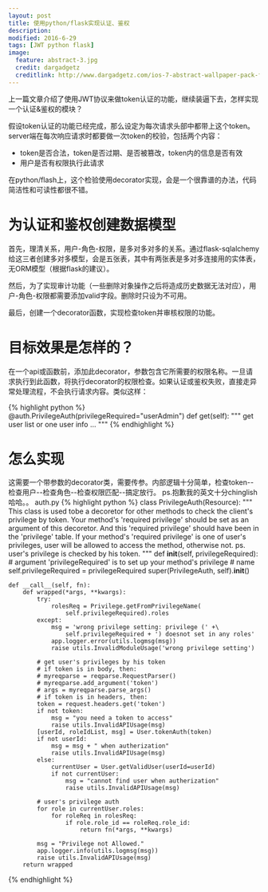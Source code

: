 ```yaml
---
layout: post
title: 使用python/flask实现认证、鉴权
description: 
modified: 2016-6-29
tags: [JWT python flask]
image:
  feature: abstract-3.jpg
  credit: dargadgetz
  creditlink: http://www.dargadgetz.com/ios-7-abstract-wallpaper-pack-for-iphone-5-and-ipod-touch-retina/
---
```


上一篇文章介绍了使用JWT协议来做token认证的功能，继续装逼下去，怎样实现一个认证&鉴权的模块？

假设token认证的功能已经完成，那么设定为每次请求头部中都带上这个token。server端在每次响应请求时都要做一次token的校验，包括两个内容：

* token是否合法，token是否过期、是否被篡改，token内的信息是否有效
* 用户是否有权限执行此请求

在python/flash上，这个检验使用decorator实现，会是一个很靠谱的办法，代码简洁性和可读性都很不错。

# 为认证和鉴权创建数据模型
首先，理清关系，用户-角色-权限，是多对多对多的关系。通过flask-sqlalchemy给这三者创建多对多模型，会是五张表，其中有两张表是多对多连接用的实体表，无ORM模型（根据flask的建议）。

然后，为了实现审计功能（一些删除对象操作之后将造成历史数据无法对应），用户-角色-权限都需要添加valid字段。删除时只设为不可用。

最后，创建一个decorator函数，实现检查token并审核权限的功能。

# 目标效果是怎样的？

在一个api或函数前，添加此decorator，参数包含它所需要的权限名称。一旦请求执行到此函数，将执行decorator的权限检查。如果认证或鉴权失败，直接走异常处理流程，不会执行请求内容。类似这样：

{% highlight python %}
@auth.PrivilegeAuth(privilegeRequired="userAdmin")
    def get(self):
        """
        get user list or one user info ...
        """
{% endhighlight %}

# 怎么实现

这需要一个带参数的decorator类，需要传参。内部逻辑十分简单，检查token--检查用户--检查角色--检查权限匹配--搞定放行。
ps.抱歉我的英文十分chinglish哈哈。。
auth.py
{% highlight python %}
class PrivilegeAuth(Resource):
    """
    This class is used tobe a decoretor for other methods to check the
    client's privilege by token.
    Your method's 'required privilege' should be set as an argument of this
    decoretor. And this 'required privilege' should have been in the
    'privilege' table.
    If your method's 'required privilege' is one of user's privileges,
    user will be allowed to access the method, otherwise not.
    ps. user's privilege is checked by his token.
    """
    def __init__(self, privilegeRequired):
        # argument 'privilegeRequired' is to set up your method's privilege
        # name
        self.privilegeRequired = privilegeRequired
        super(PrivilegeAuth, self).__init__()

    def __call__(self, fn):
        def wrapped(*args, **kwargs):
            try:
                rolesReq = Privilege.getFromPrivilegeName(
                    self.privilegeRequired).roles
            except:
                msg = 'wrong privilege setting: privilege (' +\
                    self.privilegeRequired + ') doesnot set in any roles'
                app.logger.error(utils.logmsg(msg))
                raise utils.InvalidModuleUsage('wrong privilege setting')

            # get user's privileges by his token
            # if token is in body, then:
            # myreqparse = reqparse.RequestParser()
            # myreqparse.add_argument('token')
            # args = myreqparse.parse_args()
            # if token is in headers, then:
            token = request.headers.get('token')
            if not token:
                msg = "you need a token to access"
                raise utils.InvalidAPIUsage(msg)
            [userId, roleIdList, msg] = User.tokenAuth(token)
            if not userId:
                msg = msg + " when autherization"
                raise utils.InvalidAPIUsage(msg)
            else:
                currentUser = User.getValidUser(userId=userId)
                if not currentUser:
                    msg = "cannot find user when autherization"
                    raise utils.InvalidAPIUsage(msg)

            # user's privilege auth
            for role in currentUser.roles:
                for roleReq in rolesReq:
                    if role.role_id == roleReq.role_id:
                        return fn(*args, **kwargs)

            msg = "Privilege not Allowed."
            app.logger.info(utils.logmsg(msg))
            raise utils.InvalidAPIUsage(msg)
        return wrapped

{% endhighlight %}
